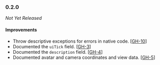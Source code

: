 ### 0.2.0

_Not Yet Released_

#### Improvements

- Throw descriptive exceptions for errors in native code. [[GH-10](https://github.com/GW2Toolbelt/GW2ML/issues/10)]
- Documented the `uiTick` field. [[GH-3](https://github.com/GW2Toolbelt/GW2ML/issues/3)]
- Documented the `description` field. [[GH-4](https://github.com/GW2Toolbelt/GW2ML/issues/4)]
- Documented avatar and camera coordinates and view data. [[GH-5](https://github.com/GW2Toolbelt/GW2ML/issues/5)]